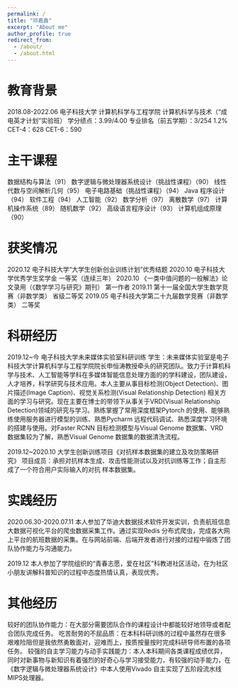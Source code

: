 ```yaml
---
permalink: /
title: "邓嘉鑫"
excerpt: "About me"
author_profile: true
redirect_from: 
  - /about/
  - /about.html
---
```


教育背景
======
2018.08-2022.06 电子科技大学 计算机科学与工程学院 计算机科学与技术（“成电英才计划”实验班）
学分绩点：3.99/4.00 专业排名（前五学期）：3/254 1.2%
CET-4：628 CET-6：590


主干课程
======
数据结构与算法（91）
数字逻辑与微处理器系统设计（挑战性课程）（90）
线性代数与空间解析几何（95）
电子电路基础（挑战性课程）（94）
Java 程序设计（94）
软件工程（94）
人工智能（92）
数学分析（97）
离散数学（97）
计算机操作系统（89）
随机数学（92）
高级语言程序设计（93）
计算机组成原理（90）

获奖情况
======
2020.12 电子科技大学“大学生创新创业训练计划”优秀结题
2020.10 电子科技大学优秀学生奖学金 一等奖（连续三年）
2020.10 《一类中值问题的一般解法》论文录用（《数学学习与研究》期刊） 第一作者
2019.11 第十一届全国大学生数学竞赛（非数学类） 省级二等奖
2019.05 电子科技大学第二十九届数学竞赛（非数学类） 二等奖

科研经历
======
2019.12~今 电子科技大学未来媒体实验室科研训练
学生：未来媒体实验室是电子科技大学计算机科学与工程学院院长申恒涛教授牵头的研究团队。致力于计算机科学与技术、人工智能等学科在多媒体智能信息处理方面的的学科建设，团队建设，人才培养，科学研究与技术应用。本人主要从事目标检测(Object Detection)、图片描述(Image Caption)、视觉关系检测(Visual Relationship Detection) 相关方面的学习与研究。现在主要在博士的带领下从事关于VRD(Visual Relationship Detection)领域的研究与学习。熟练掌握了常用深度框架Pytorch 的使用、能够熟练使用服务器进行模型的训练、熟悉Pycharm 远程代码调试、熟悉深度学习环境的搭建与使用。对Faster RCNN 目标检测模型与Visual Genome 数据集、VRD 数据集较为了解，熟悉Visual Genome 数据集的数据清洗流程。

2019.12~2020.10 大学生创新训练项目《对抗样本数据集的建立及攻防策略研究》
项目成员：承担对抗样本生成、攻击性能测试以及对抗训练等工作；自主形成了一个符合用户实际输入的对抗
样本数据集。


实践经历
======
2020.06.30-2020.07.11 本人参加了华迪大数据技术软件开发实训，负责航班信息大数据可视化平台的爬虫数据采集工作。通过实现Redis 分布式爬虫，完成各大网上平台的航班数据的采集。在与网站前端、后端开发者进行对接的过程中锻炼了团队协作能力与沟通能力。

2019.12 本人参加了学院组织的“青春志愿，爱在社区”科教进社区活动，在为社区小朋友讲解科普知识的过程中态度热情认真，表现优秀。

其他经历
======
较好的团队协作能力：在大部分需要团队合作的课程设计中都能较好地领导或者配合团队完成任务。
吃苦耐劳的不屈品质：在本科科研训练的过程中虽然存在很多艰难险阻但是我依然勇敢面对，迎难而上，按质按量按时完成科研导师布置的各项任务。
较强的自主学习能力与动手实践能力：本人本科期间各类课程成绩优异，同时对新事物与新知识有着强烈的好奇心与学习接受能力，有较强的动手能力，在《数字逻辑与微处理器系统设计》中本人使用Vivado 自主实现了五阶段流水线MIPS处理器。